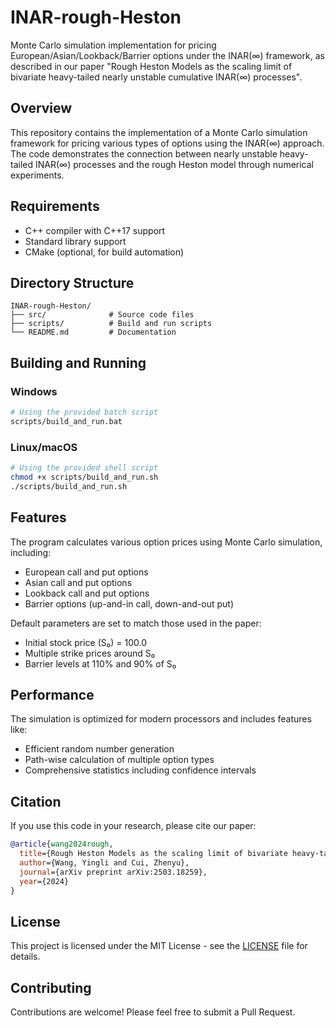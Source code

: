 # INAR-rough-Heston

Monte Carlo simulation implementation for pricing European/Asian/Lookback/Barrier options under the INAR(∞) framework, as described in our paper "Rough Heston Models as the scaling limit of bivariate heavy-tailed nearly unstable cumulative INAR(∞) processes".

## Overview

This repository contains the implementation of a Monte Carlo simulation framework for pricing various types of options using the INAR(∞) approach. The code demonstrates the connection between nearly unstable heavy-tailed INAR(∞) processes and the rough Heston model through numerical experiments.

## Requirements

- C++ compiler with C++17 support
- Standard library support
- CMake (optional, for build automation)

## Directory Structure

```
INAR-rough-Heston/
├── src/              # Source code files
├── scripts/          # Build and run scripts
└── README.md         # Documentation
```

## Building and Running

### Windows
```bash
# Using the provided batch script
scripts/build_and_run.bat
```

### Linux/macOS
```bash
# Using the provided shell script
chmod +x scripts/build_and_run.sh
./scripts/build_and_run.sh
```

## Features

The program calculates various option prices using Monte Carlo simulation, including:
- European call and put options
- Asian call and put options
- Lookback call and put options
- Barrier options (up-and-in call, down-and-out put)

Default parameters are set to match those used in the paper:
- Initial stock price (S₀) = 100.0
- Multiple strike prices around S₀
- Barrier levels at 110% and 90% of S₀

## Performance

The simulation is optimized for modern processors and includes features like:
- Efficient random number generation
- Path-wise calculation of multiple option types
- Comprehensive statistics including confidence intervals

## Citation

If you use this code in your research, please cite our paper:

```bibtex
@article{wang2024rough,
  title={Rough Heston Models as the scaling limit of bivariate heavy-tailed nearly unstable cumulative INAR($\infty$) processes},
  author={Wang, Yingli and Cui, Zhenyu},
  journal={arXiv preprint arXiv:2503.18259},
  year={2024}
}
```

## License

This project is licensed under the MIT License - see the [LICENSE](LICENSE) file for details.

## Contributing

Contributions are welcome! Please feel free to submit a Pull Request. 
